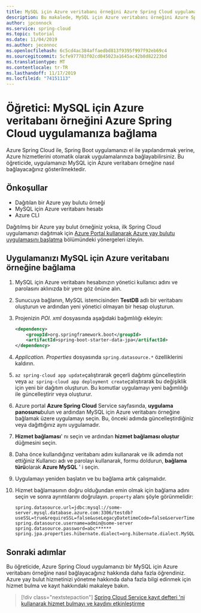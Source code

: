 ```yaml
---
title: MySQL için Azure veritabanı örneğini Azure Spring Cloud uygulamanıza bağlama | Microsoft Docs
description: Bu makalede, MySQL için Azure veritabanı örneğini Azure Spring Cloud uygulamanıza nasıl bağlayacağınız gösterilir.
author: jpconnock
ms.service: spring-cloud
ms.topic: tutorial
ms.date: 11/04/2019
ms.author: jeconnoc
ms.openlocfilehash: 6c5cd4ac384affaedbd813f9395f997f92eb69c4
ms.sourcegitcommit: 5cfe977783f02cd045023a1645ac42b8d82223bd
ms.translationtype: MT
ms.contentlocale: tr-TR
ms.lasthandoff: 11/17/2019
ms.locfileid: "74151113"
---
```

# <a name="tutorial-bind-an-azure-database-for-mysql-instance-to-your-azure-spring-cloud-application"></a>Öğretici: MySQL için Azure veritabanı örneğini Azure Spring Cloud uygulamanıza bağlama 

Azure Spring Cloud ile, Spring Boot uygulamanızı el ile yapılandırmak yerine, Azure hizmetlerini otomatik olarak uygulamalarınıza bağlayabilirsiniz. Bu öğreticide, uygulamanızı MySQL için Azure veritabanı örneğine nasıl bağlayacağınız gösterilmektedir.

## <a name="prerequisites"></a>Önkoşullar

* Dağıtılan bir Azure yay bulutu örneği
* MySQL için Azure veritabanı hesabı
* Azure CLI

Dağıtılmış bir Azure yay bulut örneğiniz yoksa, ilk Spring Cloud uygulamanızı dağıtmak için [Azure Portal kullanarak Azure yay bulutu uygulamasını başlatma](spring-cloud-quickstart-launch-app-portal.md) bölümündeki yönergeleri izleyin.

## <a name="bind-your-app-to-your-azure-database-for-mysql-instance"></a>Uygulamanızı MySQL için Azure veritabanı örneğine bağlama

1. MySQL için Azure veritabanı hesabınızın yönetici kullanıcı adını ve parolasını aklınızda bir yere göz önüne alın. 

1. Sunucuya bağlanın, MySQL istemcisinden **TestDB** adlı bir veritabanı oluşturun ve ardından yeni yönetici olmayan bir hesap oluşturun.

1. Projenizin *POI. xml* dosyasında aşağıdaki bağımlılığı ekleyin:

    ```xml
    <dependency>
        <groupId>org.springframework.boot</groupId>
        <artifactId>spring-boot-starter-data-jpa</artifactId>
    </dependency>
    ```
1. *Application. Properties* dosyasında `spring.datasource.*` özelliklerini kaldırın.

1. `az spring-cloud app update`çalıştırarak geçerli dağıtımı güncelleştirin veya `az spring-cloud app deployment create`çalıştırarak bu değişiklik için yeni bir dağıtım oluşturun.  Bu komutlar uygulamayı yeni bağımlılığı ile güncelleştirir veya oluşturur.

1. Azure portal **Azure Spring Cloud** Service sayfasında, **uygulama panosunu**bulun ve ardından MySQL için Azure veritabanı örneğine bağlamak üzere uygulamayı seçin.  Bu, önceki adımda güncelleştirdiğiniz veya dağıttığınız aynı uygulamadır. 

1. **Hizmet bağlaması**' nı seçin ve ardından **hizmet bağlaması oluştur** düğmesini seçin. 

1. Daha önce kullandığınız veritabanı adını kullanarak ve ilk adımda not ettiğiniz Kullanıcı adı ve parolayı kullanarak, formu doldurun, **bağlama türü**olarak **Azure MySQL** ' i seçin.

1. Uygulamayı yeniden başlatın ve bu bağlama artık çalışmalıdır.

1. Hizmet bağlamasının doğru olduğundan emin olmak için bağlama adını seçin ve sonra ayrıntılarını doğrulayın. `property` alanı şöyle görünmelidir:
    ```
    spring.datasource.url=jdbc:mysql://some-server.mysql.database.azure.com:3306/testdb?useSSL=true&requireSSL=false&useLegacyDatetimeCode=false&serverTimezone=UTC
    spring.datasource.username=admin@some-server
    spring.datasource.password=abc******
    spring.jpa.properties.hibernate.dialect=org.hibernate.dialect.MySQL5InnoDBDialect
    ```

## <a name="next-steps"></a>Sonraki adımlar

Bu öğreticide, Azure Spring Cloud uygulamanızı bir MySQL için Azure veritabanı örneğine nasıl bağlayacağınız hakkında daha fazla öğrendiniz.  Azure yay bulut hizmetinizi yönetme hakkında daha fazla bilgi edinmek için hizmet bulma ve kayıt hakkındaki makaleye bakın.

> [!div class="nextstepaction"]
> [Spring Cloud Service kayıt defteri 'ni kullanarak hizmet bulmayı ve kaydını etkinleştirme](spring-cloud-service-registration.md)

